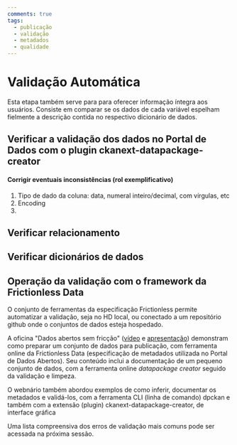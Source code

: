 ```yaml
---
comments: true
tags:
  - publicação
  - validação
  - metadados
  - qualidade
---
```


# Validação Automática 

Esta etapa também serve para para oferecer informação íntegra aos usuários. Consiste em comparar se os dados de cada variável espelham fielmente a descrição contida no respectivo dicionário de dados. 

## Verificar a validação dos dados no Portal de Dados com o plugin ckanext-datapackage-creator

#### Corrigir eventuais inconsistências (rol exemplificativo)

1. Tipo de dado da coluna: data, numeral inteiro/decimal, com vírgulas, etc
2. Encoding
3. 

## Verificar relacionamento

## Verificar dicionários de dados


## Operação da validação com o framework da Frictionless Data

O conjunto de ferramentas da especificação Frictionless permite automatizar a validação, seja no HD local, ou conectado a um repositório github onde o conjuntos de dados esteja hospedado.

A oficina "Dados abertos sem fricção" ([vídeo](https://www.youtube.com/watch?v=tZ0bmlnqMuY) e [apresentação](https://ead.prodemge.gov.br/pluginfile.php/19736/mod_resource/content/2/Dados%20Abertos%20sem%20friccao-DCTA-CGE.pdf)) demonstram como preparar um conjunto de dados para publicação, com ferramenta online da Frictionless Data (especificação de metadados utilizada no Portal de Dados Abertos). Seu conteúdo inclui a documentação de um pequeno conjunto de dados, com a ferramenta online _datapackage creator_ seguido da validação e limpeza.

O webnário []() também abordou exemplos de como inferir, documentar os metadados e validá-los, com a ferramenta CLI (linha de comando) dpckan e também com a extensão (plugin) ckanext-datapackage-creator, de interface gráfica 

Uma lista compreensiva dos erros de validação mais comuns pode ser acessada na próxima sessão.

